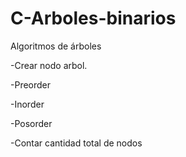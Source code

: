 # C-Arboles-binarios
Algoritmos de árboles


-Crear nodo arbol.

-Preorder

-Inorder

-Posorder

-Contar cantidad total de nodos
